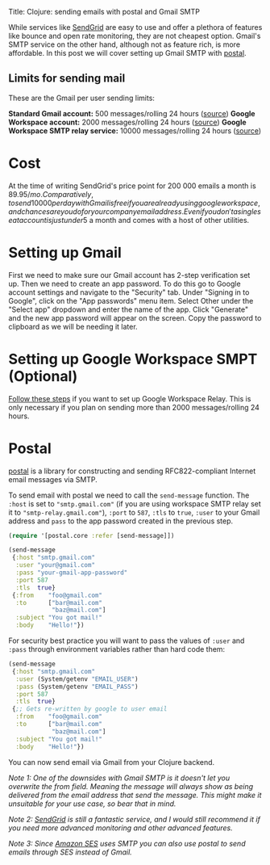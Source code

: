 Title: Clojure: sending emails with postal and Gmail SMTP

While services like [SendGrid](https://sendgrid.com) are easy to use and offer a plethora of features like bounce and open rate monitoring, they are not cheapest option. Gmail's SMTP service on the other hand, although not as feature rich, is more affordable. In this post we will cover setting up Gmail SMTP with [postal](https://github.com/drewr/postal).

## Limits for sending mail

These are the Gmail per user sending limits:

**Standard Gmail account:** 500 messages/rolling 24 hours ([source](https://support.google.com/mail/answer/22839?hl=en#zippy=%2Cyou-have-reached-a-limit-for-sending-mail ))
**Google Workspace account:** 2000 messages/rolling 24 hours ([source](https://support.google.com/a/answer/166852))
**Google Workspace SMTP relay service:** 10000 messages/rolling 24 hours ([source](https://support.google.com/a/answer/2956491#sendinglimitsforrelay&zippy=%2Creview-sending-limits-for-the-smtp-relay-service))

# Cost

At the time of writing SendGrid's price point for 200 000 emails a month is $89.95/mo. Comparatively, to send 10000 per day with Gmail is free if you are already using google workspace, and chances are you do for your company email address. Even if you don't a single seat account is just under 5$ a month and comes with a host of other utilities.

# Setting up Gmail

First we need to make sure our Gmail account has 2-step verification set up. Then we need to create an app password. To do this go to Google account settings and navigate to the "Security" tab. Under "Signing in to Google", click on the "App passwords" menu item. Select Other under the "Select app" dropdown and enter the name of the app. Click "Generate" and the new app password will appear on the screen. Copy the password to clipboard as we will be needing it later.

# Setting up Google Workspace SMPT (Optional)

[Follow these steps](https://support.google.com/a/answer/2956491) if you want to set up Google Workspace Relay. This is only necessary if you plan on sending more than 2000 messages/rolling 24 hours.

# Postal

[postal](https://github.com/drewr/postal) is a library for constructing and sending RFC822-compliant Internet email messages via SMTP.

To send email with postal we need to call the `send-message` function. The `:host` is set to `"smtp.gmail.com"` (if you are using workspace SMTP relay set it to `"smtp-relay.gmail.com"`), `:port` to `587`, `:tls` to `true`, `:user` to your Gmail address and `pass` to the app password created in the previous step.

```clojure
(require '[postal.core :refer [send-message]])

(send-message
 {:host "smtp.gmail.com"
  :user "your@gmail.com"
  :pass "your-gmail-app-password"
  :port 587
  :tls  true}
 {:from    "foo@gmail.com"
  :to      ["bar@mail.com"
            "baz@mail.com"]
  :subject "You got mail!"
  :body    "Hello!"})
```

For security best practice you will want to pass the values of  `:user` and `:pass` through environment variables rather than hard code them:

```clojure
(send-message
 {:host "smtp.gmail.com"
  :user (System/getenv "EMAIL_USER")
  :pass (System/getenv "EMAIL_PASS")
  :port 587
  :tls  true}
 {;; Gets re-written by google to user email
  :from    "foo@gmail.com"
  :to      ["bar@mail.com"
            "baz@mail.com"]
  :subject "You got mail!"
  :body    "Hello!"})
```

You can now send email via Gmail from your Clojure backend.

*Note 1:  One of the downsides with Gmail SMTP is it doesn't let you overwrite the from field. Meaning the message will always show as being delivered from the email address that send the message. This might make it unsuitable for your use case, so bear that in mind.*

*Note 2: [SendGrid](https://sendgrid.com) is still a fantastic service, and I would still recommend it if you need more advanced monitoring and other advanced features.*

*Note 3: Since [Amazon SES](https://aws.amazon.com/ses/) uses SMTP you can also use postal to send emails through SES instead of Gmail.*
